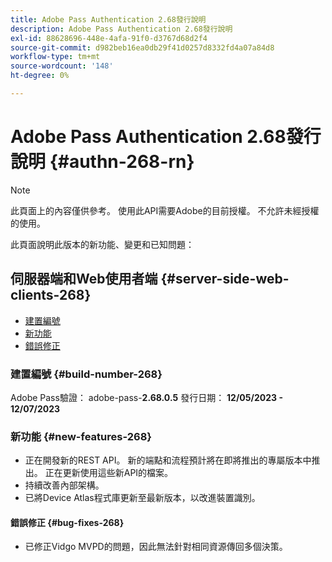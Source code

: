 ```yaml
---
title: Adobe Pass Authentication 2.68發行說明
description: Adobe Pass Authentication 2.68發行說明
exl-id: 88628696-448e-4afa-91f0-d3767d68d2f4
source-git-commit: d982beb16ea0db29f41d0257d8332fd4a07a84d8
workflow-type: tm+mt
source-wordcount: '148'
ht-degree: 0%

---
```


# Adobe Pass Authentication 2.68發行說明 {#authn-268-rn}

>[!NOTE]
>
>此頁面上的內容僅供參考。 使用此API需要Adobe的目前授權。 不允許未經授權的使用。

此頁面說明此版本的新功能、變更和已知問題：

## 伺服器端和Web使用者端 {#server-side-web-clients-268}

* [建置編號](#build-number-268)
* [新功能](#new-features-268)
* [錯誤修正](#bug-fixes-268)

### 建置編號 {#build-number-268}

Adobe Pass驗證： adobe-pass-**2.68.0.5**
發行日期： **12/05/2023 - 12/07/2023**

### 新功能 {#new-features-268}

* 正在開發新的REST API。 新的端點和流程預計將在即將推出的專屬版本中推出。 正在更新使用這些新API的檔案。
* 持續改善內部架構。
* 已將Device Atlas程式庫更新至最新版本，以改進裝置識別。

#### 錯誤修正 {#bug-fixes-268}

* 已修正Vidgo MVPD的問題，因此無法針對相同資源傳回多個決策。
